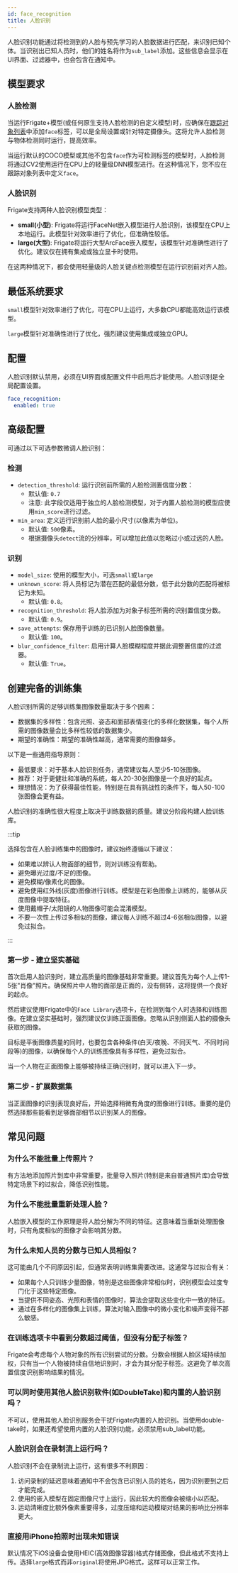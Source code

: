 ```yaml
---
id: face_recognition
title: 人脸识别
---
```


人脸识别功能通过将检测到的人脸与预先学习的人脸数据进行匹配，来识别已知个体。当识别出已知人员时，他们的姓名将作为`sub_label`添加。这些信息会显示在UI界面、过滤器中，也会包含在通知中。

## 模型要求

### 人脸检测

当运行Frigate+模型(或任何原生支持人脸检测的自定义模型)时，应确保在[跟踪对象列表](../plus/#available-label-types)中添加`face`标签，可以是全局设置或针对特定摄像头。这将允许人脸检测与物体检测同时运行，提高效率。

当运行默认的COCO模型或其他不包含`face`作为可检测标签的模型时，人脸检测将通过CV2使用运行在CPU上的轻量级DNN模型进行。在这种情况下，您不应在跟踪对象列表中定义`face`。

### 人脸识别

Frigate支持两种人脸识别模型类型：

- **small(小型)**: Frigate将运行FaceNet嵌入模型进行人脸识别，该模型在CPU上本地运行。此模型针对效率进行了优化，但准确性较低。
- **large(大型)**: Frigate将运行大型ArcFace嵌入模型，该模型针对准确性进行了优化。建议仅在拥有集成或独立显卡时使用。

在这两种情况下，都会使用轻量级的人脸关键点检测模型在运行识别前对齐人脸。

## 最低系统要求

`small`模型针对效率进行了优化，可在CPU上运行，大多数CPU都能高效运行该模型。

`large`模型针对准确性进行了优化，强烈建议使用集成或独立GPU。

## 配置

人脸识别默认禁用，必须在UI界面或配置文件中启用后才能使用。人脸识别是全局配置设置。

```yaml
face_recognition:
  enabled: true
```

## 高级配置

可通过以下可选参数微调人脸识别：

### 检测

- `detection_threshold`: 运行识别前所需的人脸检测置信度分数：
  - 默认值: `0.7`
  - 注意: 此字段仅适用于独立的人脸检测模型，对于内置人脸检测的模型应使用`min_score`进行过滤。
- `min_area`: 定义运行识别前人脸的最小尺寸(以像素为单位)。
  - 默认值: `500`像素。
  - 根据摄像头`detect`流的分辨率，可以增加此值以忽略过小或过远的人脸。

### 识别

- `model_size`: 使用的模型大小，可选`small`或`large`
- `unknown_score`: 将人员标记为潜在匹配的最低分数，低于此分数的匹配将被标记为未知。
  - 默认值: `0.8`。
- `recognition_threshold`: 将人脸添加为对象子标签所需的识别置信度分数。
  - 默认值: `0.9`。
- `save_attempts`: 保存用于训练的已识别人脸图像数量。
  - 默认值: `100`。
- `blur_confidence_filter`: 启用计算人脸模糊程度并据此调整置信度的过滤器。
  - 默认值: `True`。

## 创建完备的训练集

人脸识别所需的足够训练集图像数量取决于多个因素：

- 数据集的多样性：包含光照、姿态和面部表情变化的多样化数据集，每个人所需的图像数量会比多样性较低的数据集少。
- 期望的准确性：期望的准确性越高，通常需要的图像越多。

以下是一些通用指导原则：

- 最低要求：对于基本人脸识别任务，通常建议每人至少5-10张图像。
- 推荐：对于更健壮和准确的系统，每人20-30张图像是一个良好的起点。
- 理想情况：为了获得最佳性能，特别是在具有挑战性的条件下，每人50-100张图像会更有益。

人脸识别的准确性很大程度上取决于训练数据的质量。建议分阶段构建人脸训练库。

:::tip

选择包含在人脸训练集中的图像时，建议始终遵循以下建议：

- 如果难以辨认人物面部的细节，则对训练没有帮助。
- 避免曝光过度/不足的图像。
- 避免模糊/像素化的图像。
- 避免使用红外线(灰度)图像进行训练。模型是在彩色图像上训练的，能够从灰度图像中提取特征。
- 使用戴帽子/太阳镜的人物图像可能会混淆模型。
- 不要一次性上传过多相似的图像，建议每人训练不超过4-6张相似图像，以避免过拟合。

:::

### 第一步 - 建立坚实基础

首次启用人脸识别时，建立高质量的图像基础非常重要。建议首先为每个人上传1-5张"肖像"照片。确保照片中人物的面部是正面的，没有侧转，这将提供一个良好的起点。

然后建议使用Frigate中的`Face Library`选项卡，在检测到每个人时选择和训练图像。在建立坚实基础时，强烈建议仅训练正面图像。忽略从识别侧面人脸的摄像头获取的图像。

目标是平衡图像质量的同时，也要包含各种条件(白天/夜晚、不同天气、不同时间段等)的图像，以确保每个人的训练图像具有多样性，避免过拟合。

当一个人物在正面图像上能够被持续正确识别时，就可以进入下一步。

### 第二步 - 扩展数据集

当正面图像的识别表现良好后，开始选择稍微有角度的图像进行训练。重要的是仍然选择那些能看到足够面部细节以识别某人的图像。

## 常见问题

### 为什么不能批量上传照片？

有方法地添加照片到库中非常重要，批量导入照片(特别是来自普通照片库)会导致特定场景下的过拟合，降低识别性能。

### 为什么不能批量重新处理人脸？

人脸嵌入模型的工作原理是将人脸分解为不同的特征。这意味着当重新处理图像时，只有角度相似的图像才会影响其分数。

### 为什么未知人员的分数与已知人员相似？

这可能由几个不同原因引起，但通常表明训练集需要改进。这通常与过拟合有关：

- 如果每个人只训练少量图像，特别是这些图像非常相似时，识别模型会过度专门化于这些特定图像。
- 当提供不同姿态、光照和表情的图像时，算法会提取这些变化中一致的特征。
- 通过在多样化的图像集上训练，算法对输入图像中的微小变化和噪声变得不那么敏感。

### 在训练选项卡中看到分数超过阈值，但没有分配子标签？

Frigate会考虑每个人物对象的所有识别尝试的分数。分数会根据人脸区域持续加权，只有当一个人物被持续自信地识别时，才会为其分配子标签。这避免了单次高置信度识别影响结果的情况。

### 可以同时使用其他人脸识别软件(如DoubleTake)和内置的人脸识别吗？

不可以，使用其他人脸识别服务会干扰Frigate内置的人脸识别。当使用double-take时，如果还希望使用内置的人脸识别功能，必须禁用sub_label功能。

### 人脸识别会在录制流上运行吗？

人脸识别不会在录制流上运行，这有很多不利原因：
1. 访问录制的延迟意味着通知中不会包含已识别人员的姓名，因为识别要到之后才能完成。
2. 使用的嵌入模型在固定图像尺寸上运行，因此较大的图像会被缩小以匹配。
3. 运动清晰度比额外像素重要得多，过度压缩和运动模糊对结果的影响比分辨率更大。

### 直接用iPhone拍照时出现未知错误

默认情况下iOS设备会使用HEIC(高效图像容器)格式存储图像，但此格式不支持上传。选择`large`格式而非`original`将使用JPG格式，这样可以正常工作。